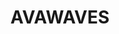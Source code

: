 ---
title: "AVAWAVES"
summary: "Formerly known as AVA from 2018 through 2019."
image: "avawaves.jpg"
---